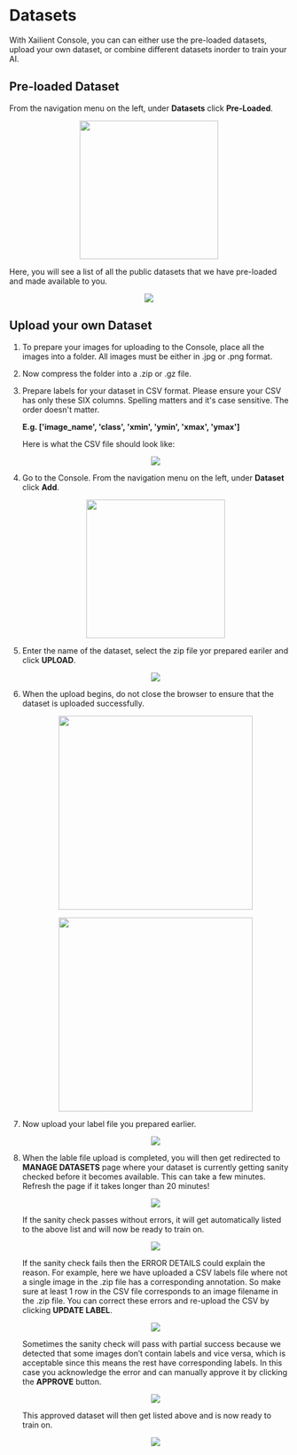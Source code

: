 # Datasets

With Xailient Console, you can can either use the pre-loaded datasets, upload your own dataset, or combine different datasets inorder to train your AI.

## Pre-loaded Dataset

From the navigation menu on the left, under __Datasets__ click __Pre-Loaded__.

<p align="center">
  <img src="../img/console/Dashboard/LeftMenu-Preloadeddataset.png" width="250">
</p>

Here, you will see a list of all the public datasets that we have pre-loaded and made available to you.

<p align="center">
  <img src="../img/console/Dataset/PreLoadedDatasetList.png">
</p>

## Upload your own Dataset

1. To prepare your images for uploading to the Console, place all the images into a folder. All images must be either in .jpg or .png format. 

2. Now compress the folder into a .zip or .gz file. 

3. Prepare labels for your dataset in CSV format. Please ensure your CSV has only these SIX columns. Spelling matters and it's case sensitive. The order doesn't matter. 
    
    __E.g. ['image_name', 'class', 'xmin', 'ymin', 'xmax', 'ymax']__

    Here is what the CSV file should look like:

    <p align="center">
    <img src="../img/console/PrepareLabel.png">
    </p>
 

3. Go to the Console. From the navigation menu on the left, under __Dataset__ click __Add__.

    <p align="center">
    <img src="../img/console/Dashboard/LeftMenu-AddDataset.png" width="250">
    </p>

4. Enter the name of the dataset, select the zip file yor prepared eariler and click __UPLOAD__.

    <p align="center">
    <img src="../img/console/Dataset/UploadDataset-Step1.1.png">
    </p>

5. When the upload begins, do not close the browser to ensure that the dataset is uploaded successfully.

    <p align="center">
    <img src="../img/console/Dataset/UploadingDataset.png" width="350">
    </p>

    <p align="center">
    <img src="../img/console/Dataset/DatasetUploadedSuccessfully.png" width="350">
    </p>
    

6. Now upload your label file you prepared earlier.

    <p align="center">
    <img src="../img/console/Dataset/UploadDataset-Step2.png">
    </p>

7. When the lable file upload is completed, you will then get redirected to __MANAGE DATASETS__ page where your dataset is currently getting sanity checked before it becomes available. This can take a few minutes. Refresh the page if it takes longer than 20 minutes!

    <p align="center">
    <img src="../img/console/Dataset/DatasetSanityCheckStarted.png">
    </p>

    If the sanity check passes without errors, it will get automatically listed to the above list and will now be ready to train on. 

    <p align="center">
    <img src="../img/console/Dataset/MyDatasets.png">
    </p>

    If the sanity check fails then the ERROR DETAILS could explain the reason. For example, here we have uploaded a CSV labels file where not a single image in the .zip file has a corresponding annotation. So make sure at least 1 row in the CSV file corresponds to an image filename in the .zip file. You can correct these errors and re-upload the CSV by clicking __UPDATE LABEL__.

    <p align="center">
    <img src="../img/console/Sanity_error.png">
    </p>


    Sometimes the sanity check will pass with partial success because we detected that some images don’t contain labels and vice versa, which is acceptable since this means the rest have corresponding labels. In this case you acknowledge the error and can manually approve it by clicking the __APPROVE__ button.
    
    <p align="center">
    <img src="../img/console/Dataset/SanityCheckResult-PartialSuccess.png">
    </p>

    This approved dataset will then get listed above and is now ready to train on.

    <p align="center">
    <img src="../img/console/Dataset/MyDatasets.png">
    </p>
